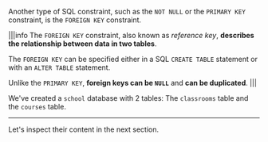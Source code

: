 Another type of SQL constraint, such as the `NOT NULL` or the `PRIMARY KEY` constraint, is the `FOREIGN KEY` constraint.

|||info
The `FOREIGN KEY` constraint, also known as _reference key_, __describes the relationship between data in two tables__. 

The `FOREIGN KEY` can be specified either in a SQL `CREATE TABLE` statement or with an `ALTER TABLE` statement.

Unlike the `PRIMARY KEY`, __foreign keys can be `NULL`__ and __can be duplicated__. 
|||

We've created a `school` database with 2 tables: The `classrooms` table and the `courses` table.

---

Let's inspect their content in the next section.